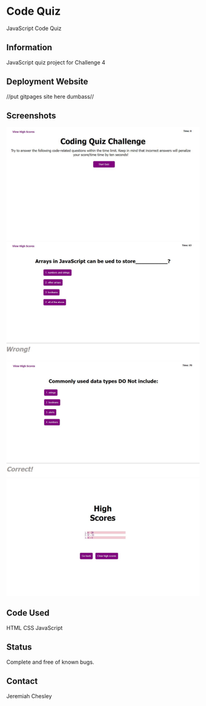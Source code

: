 # Code Quiz
JavaScript Code Quiz

## Information 
JavaScript quiz project for Challenge 4

## Deployment Website
//put gitpages site here dumbass//

## Screenshots
![Start Screen](https://github.com/MiahHub/CodingQuizProject/blob/main/assets/screenshots/Qiiz%20Start%20Screen.JPG?raw=true "Start Screen")
![Wrong Question Screen](https://github.com/MiahHub/CodingQuizProject/blob/main/assets/screenshots/Quiz%20Wrong%20Question%20Screen.JPG?raw=true "Wrong Question Screen")
![Correct Screen](https://github.com/MiahHub/CodingQuizProject/blob/main/assets/screenshots/Quiz%20Correct%20Question%20Screen.JPG?raw=true "Correct Screen")
![High Score Screen](https://github.com/MiahHub/CodingQuizProject/blob/main/assets/screenshots/Quiz%20Scores%20Summary%20Screen.JPG?raw=true "High Score Screen")

## Code Used 
HTML
CSS
JavaScript

## Status
Complete and free of known bugs.
 
## Contact
Jeremiah Chesley
